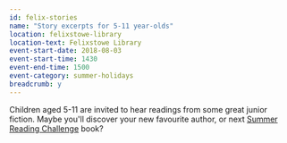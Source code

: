 ```yaml
---
id: felix-stories
name: "Story excerpts for 5-11 year-olds"
location: felixstowe-library
location-text: Felixstowe Library
event-start-date: 2018-08-03
event-start-time: 1430
event-end-time: 1500
event-category: summer-holidays
breadcrumb: y
---
```


Children aged 5-11 are invited to hear readings from some great junior fiction. Maybe you'll discover your new favourite author, or next [Summer Reading Challenge](/src/) book?
